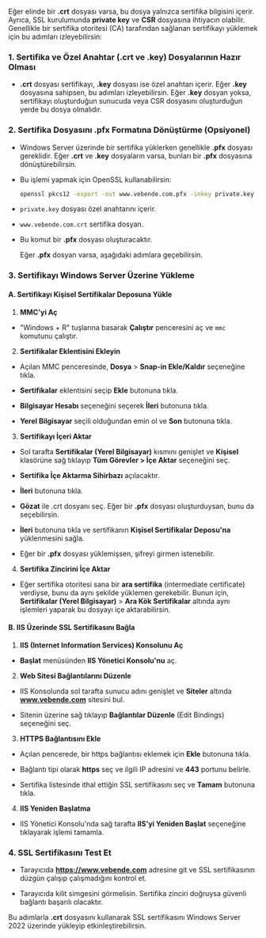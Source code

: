 Eğer elinde bir **.crt** dosyası varsa, bu dosya yalnızca sertifika bilgisini içerir. Ayrıca, SSL kurulumunda **private key** ve **CSR** dosyasına ihtiyacın olabilir. Genellikle bir sertifika otoritesi (CA) tarafından sağlanan sertifikayı yüklemek için bu adımları izleyebilirsin:

### 1. **Sertifika ve Özel Anahtar (.crt ve .key) Dosyalarının Hazır Olması**

- **.crt** dosyası sertifikayı, **.key** dosyası ise özel anahtarı içerir. Eğer **.key** dosyasına sahipsen, bu adımları izleyebilirsin. Eğer **.key** dosyan yoksa, sertifikayı oluşturduğun sunucuda veya CSR dosyasını oluşturduğun yerde bu dosya olmalıdır.
  
### 2. **Sertifika Dosyasını .pfx Formatına Dönüştürme (Opsiyonel)**

- Windows Server üzerinde bir sertifika yüklerken genellikle **.pfx** dosyası gereklidir. Eğer **.crt** ve **.key** dosyaların varsa, bunları bir **.pfx** dosyasına dönüştürebilirsin.
- Bu işlemi yapmak için OpenSSL kullanabilirsin:

    ```bash
    openssl pkcs12 -export -out www.vebende.com.pfx -inkey private.key -in www.vebende.com.crt
    ```

- `private.key` dosyası özel anahtarını içerir.
- `www.vebende.com.crt` sertifika dosyan.
- Bu komut bir **.pfx** dosyası oluşturacaktır.

   Eğer **.pfx** dosyan varsa, aşağıdaki adımlara geçebilirsin.

### 3. **Sertifikayı Windows Server Üzerine Yükleme**

#### A. **Sertifikayı Kişisel Sertifikalar Deposuna Yükle**

1. **MMC'yi Aç**

- "Windows + R" tuşlarına basarak **Çalıştır** penceresini aç ve `mmc` komutunu çalıştır.
  
2. **Sertifikalar Eklentisini Ekleyin**

- Açılan MMC penceresinde, **Dosya** > **Snap-in Ekle/Kaldır** seçeneğine tıkla.

- **Sertifikalar** eklentisini seçip **Ekle** butonuna tıkla.

- **Bilgisayar Hesabı** seçeneğini seçerek **İleri** butonuna tıkla.

- **Yerel Bilgisayar** seçili olduğundan emin ol ve **Son** butonuna tıkla.

3. **Sertifikayı İçeri Aktar**

- Sol tarafta **Sertifikalar (Yerel Bilgisayar)** kısmını genişlet ve **Kişisel** klasörüne sağ tıklayıp **Tüm Görevler > İçe Aktar** seçeneğini seç.

- **Sertifika İçe Aktarma Sihirbazı** açılacaktır.

- **İleri** butonuna tıkla.

- **Gözat** ile .crt dosyanı seç. Eğer bir **.pfx** dosyası oluşturduysan, bunu da seçebilirsin.

- **İleri** butonuna tıkla ve sertifikanın **Kişisel Sertifikalar Deposu'na** yüklenmesini sağla.

- Eğer bir **.pfx** dosyası yüklemişsen, şifreyi girmen istenebilir.

4. **Sertifika Zincirini İçe Aktar**

- Eğer sertifika otoritesi sana bir **ara sertifika** (intermediate certificate) verdiyse, bunu da aynı şekilde yüklemen gerekebilir. Bunun için, **Sertifikalar (Yerel Bilgisayar)** > **Ara Kök Sertifikalar** altında aynı işlemleri yaparak bu dosyayı içe aktarabilirsin.

#### B. **IIS Üzerinde SSL Sertifikasını Bağla**

1. **IIS (Internet Information Services) Konsolunu Aç**

- **Başlat** menüsünden **IIS Yönetici Konsolu'nu** aç.

2. **Web Sitesi Bağlantılarını Düzenle**

- IIS Konsolunda sol tarafta sunucu adını genişlet ve **Siteler** altında **www.vebende.com** sitesini bul.

- Sitenin üzerine sağ tıklayıp **Bağlantılar Düzenle** (Edit Bindings) seçeneğini seç.

3. **HTTPS Bağlantısını Ekle**

- Açılan pencerede, bir https bağlantısı eklemek için **Ekle** butonuna tıkla.

- Bağlantı tipi olarak **https** seç ve ilgili IP adresini ve **443** portunu belirle.

- Sertifika listesinde ithal ettiğin SSL sertifikasını seç ve **Tamam** butonuna tıkla.

4. **IIS Yeniden Başlatma**

- IIS Yönetici Konsolu'nda sağ tarafta **IIS'yi Yeniden Başlat** seçeneğine tıklayarak işlemi tamamla.

### 4. **SSL Sertifikasını Test Et**

- Tarayıcıda **https://www.vebende.com** adresine git ve SSL sertifikasının düzgün çalışıp çalışmadığını kontrol et.

- Tarayıcıda kilit simgesini görmelisin. Sertifika zinciri doğruysa güvenli bağlantı başarılı olacaktır.

Bu adımlarla **.crt** dosyasını kullanarak SSL sertifikasını Windows Server 2022 üzerinde yükleyip etkinleştirebilirsin.
